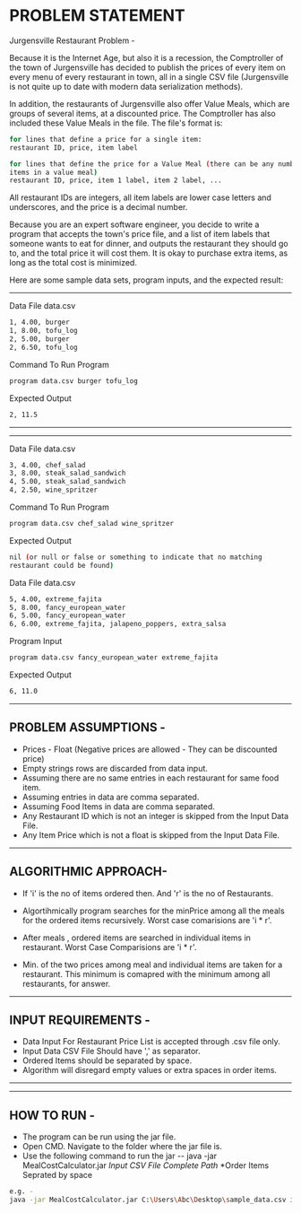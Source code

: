PROBLEM STATEMENT 
===========
Jurgensville Restaurant Problem -


Because it is the Internet Age, but also it is a recession, the Comptroller
of the town of Jurgensville has decided to publish the prices of every item
on every menu of every restaurant in town, all in a single CSV file
(Jurgensville is not quite up to date with modern data serialization
methods). 

In addition, the restaurants of Jurgensville also offer Value
Meals, which are groups of several items, at a discounted price.  The
Comptroller has also included these Value Meals in the file.  The file's
format is:
```sh
for lines that define a price for a single item:
restaurant ID, price, item label
```
```sh
for lines that define the price for a Value Meal (there can be any number of
items in a value meal)
restaurant ID, price, item 1 label, item 2 label, ...
```


All restaurant IDs are integers, all item labels are lower case letters and
underscores, and the price is a decimal number.
 
 
Because you are an expert software engineer, you decide to write a program
that accepts the town's price file, and a list of item labels that someone
wants to eat for dinner, and outputs the restaurant they should go to, and
the total price it will cost them.  It is okay to purchase extra items, as
long as the total cost is minimized.

Here are some sample data sets, program inputs, and the expected result:
 
----------------------------
Data File data.csv
```sh
1, 4.00, burger
1, 8.00, tofu_log
2, 5.00, burger
2, 6.50, tofu_log
``` 
Command To Run Program

```sh
program data.csv burger tofu_log
```
Expected Output
```sh
2, 11.5
``` 
---------------------------
 
 
----------------------------
Data File data.csv
```sh
3, 4.00, chef_salad
3, 8.00, steak_salad_sandwich
4, 5.00, steak_salad_sandwich
4, 2.50, wine_spritzer
``` 
Command To Run Program
```sh
program data.csv chef_salad wine_spritzer
```
Expected Output
```sh
nil (or null or false or something to indicate that no matching
restaurant could be found)
```

Data File data.csv
```sh
5, 4.00, extreme_fajita
5, 8.00, fancy_european_water
6, 5.00, fancy_european_water
6, 6.00, extreme_fajita, jalapeno_poppers, extra_salsa
```

Program Input
```sh
program data.csv fancy_european_water extreme_fajita
```

Expected Output
```sh
6, 11.0
```
  
----------------------------

PROBLEM ASSUMPTIONS - 
---

- Prices - Float (Negative prices are allowed - They can be discounted price)
- Empty strings rows are discarded from data input.
- Assuming there are no same entries in each restaurant for same food item.
- Assuming entries in data are comma separated.
- Assuming Food Items in data are comma separated.
- Any Restaurant ID which is not an integer is skipped from the Input Data File.
- Any Item Price which is not a float is skipped from the Input Data File.

  
----------------------------

ALGORITHMIC APPROACH- 
---


- If 'i' is the no of items ordered then. And 'r' is the no of Restaurants.

- Algortihmically program searches for the minPrice among all the meals for the ordered items recursively. Worst case comarisions are 'i * r'.

- After meals , ordered items are searched in individual items in restaurant.
Worst Case Comparisions are 'i * r'.

- Min. of the two prices among meal and individual items are taken for a restaurant.
This minimum is comapred with the minimum among all restaurants, for answer.

  
----------------------------
INPUT REQUIREMENTS - 
---
- Data Input For Restaurant Price List is accepted through .csv file only.
- Input Data CSV File Should have ',' as separator.
- Ordered Items should be separated by space.
- Algorithm will disregard empty values or extra spaces in order items.
---------------------------
  
----------------------------
HOW TO RUN - 
---
- The program can be run using the jar file.
- Open CMD. Navigate to the folder where the jar file is.
- Use the following command to run the jar --
java -jar MealCostCalculator.jar *Input CSV File Complete Path*       *Order Items Seprated by space
   
```sh
e.g. - 
java -jar MealCostCalculator.jar C:\Users\Abc\Desktop\sample_data.csv item1,item2
```

